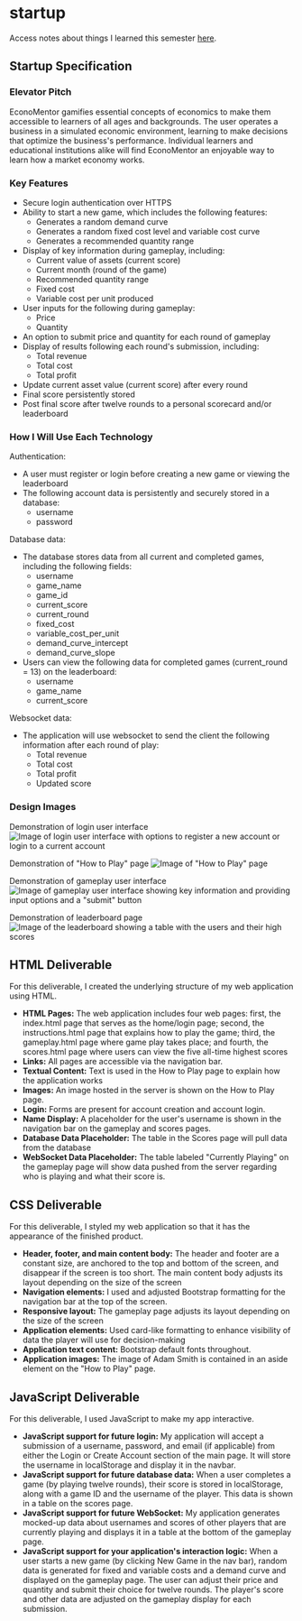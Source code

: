# startup

Access notes about things I learned this semester [here](notes.md).

## Startup Specification

### Elevator Pitch

EconoMentor gamifies essential concepts of economics to make them accessible to learners of all ages and backgrounds. The user operates a business in a simulated economic environment, learning to make decisions that optimize the business's performance. Individual learners and educational institutions alike will find EconoMentor an enjoyable way to learn how a market economy works.

### Key Features

- Secure login authentication over HTTPS
- Ability to start a new game, which includes the following features:
  - Generates a random demand curve
  - Generates a random fixed cost level and variable cost curve
  - Generates a recommended quantity range
- Display of key information during gameplay, including:
  - Current value of assets (current score)
  - Current month (round of the game)
  - Recommended quantity range
  - Fixed cost
  - Variable cost per unit produced
- User inputs for the following during gameplay:
  - Price
  - Quantity
- An option to submit price and quantity for each round of gameplay
- Display of results following each round's submission, including:
  - Total revenue
  - Total cost
  - Total profit
- Update current asset value (current score) after every round
- Final score persistently stored
- Post final score after twelve rounds to a personal scorecard and/or leaderboard

### How I Will Use Each Technology

Authentication:
- A user must register or login before creating a new game or viewing the leaderboard
- The following account data is persistently and securely stored in a database:
  - username
  - password

Database data:
- The database stores data from all current and completed games, including the following fields:
  - username
  - game_name
  - game_id
  - current_score
  - current_round
  - fixed_cost
  - variable_cost_per_unit
  - demand_curve_intercept
  - demand_curve_slope
- Users can view the following data for completed games (current_round = 13) on the leaderboard:
  - username
  - game_name
  - current_score

 Websocket data:
 - The application will use websocket to send the client the following information after each round of play:
   - Total revenue
   - Total cost
   - Total profit
   - Updated score

### Design Images

Demonstration of login user interface
![Image of login user interface with options to register a new account or login to a current account](/assets/images/economentor_login.PNG)

Demonstration of "How to Play" page
![Image of "How to Play" page](/assets/images/economentor_howtoplay.PNG)

Demonstration of gameplay user interface
![Image of gameplay user interface showing key information and providing input options and a "submit" button](/assets/images/economentor_gameplay.PNG)

Demonstration of leaderboard page
![Image of the leaderboard showing a table with the users and their high scores](/assets/images/economentor_leaderboard.PNG)

## HTML Deliverable

For this deliverable, I created the underlying structure of my web application using HTML.

- **HTML Pages:** The web application includes four web pages: first, the index.html page that serves as the home/login page; second, the instructions.html page that explains how to play the game; third, the gameplay.html page where game play takes place; and fourth, the scores.html page where users can view the five all-time highest scores
- **Links:** All pages are accessible via the navigation bar.
- **Textual Content:** Text is used in the How to Play page to explain how the application works
- **Images:** An image hosted in the server is shown on the How to Play page.
- **Login:** Forms are present for account creation and account login.
- **Name Display:** A placeholder for the user's username is shown in the navigation bar on the gameplay and scores pages.
- **Database Data Placeholder:** The table in the Scores page will pull data from the database
- **WebSocket Data Placeholder:** The table labeled "Currently Playing" on the gameplay page will show data pushed from the server regarding who is playing and what their score is.

## CSS Deliverable

For this deliverable, I styled my web application so that it has the appearance of the finished product.

- **Header, footer, and main content body:** The header and footer are a constant size, are anchored to the top and bottom of the screen, and disappear if the screen is too short. The main content body adjusts its layout depending on the size of the screen
- **Navigation elements:** I used and adjusted Bootstrap formatting for the navigation bar at the top of the screen.
- **Responsive layout:** The gameplay page adjusts its layout depending on the size of the screen
- **Application elements:** Used card-like formatting to enhance visibility of data the player will use for decision-making
- **Application text content:** Bootstrap default fonts throughout.
- **Application images:** The image of Adam Smith is contained in an aside element on the "How to Play" page.

## JavaScript Deliverable

For this deliverable, I used JavaScript to make my app interactive.

- **JavaScript support for future login:** My application will accept a submission of a username, password, and email (if applicable) from either the Login or Create Account section of the main page. It will store the username in localStorage and display it in the navbar.
- **JavaScript support for future database data:** When a user completes a game (by playing twelve rounds), their score is stored in localStorage, along with a game ID and the username of the player. This data is shown in a table on the scores page.
- **JavaScript support for future WebSocket:** My application generates mocked-up data about usernames and scores of other players that are currently playing and displays it in a table at the bottom of the gameplay page.
- **JavaScript support for your application's interaction logic:** When a user starts a new game (by clicking New Game in the nav bar), random data is generated for fixed and variable costs and a demand curve and displayed on the gameplay page. The user can adjust their price and quantity and submit their choice for twelve rounds. The player's score and other data are adjusted on the gameplay display for each submission.
